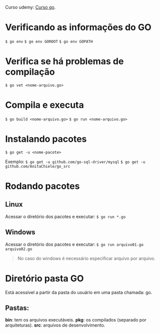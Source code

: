Curso udemy: [Curso go](http://www.udemy.com/curso-go).

# Verificando as informações do GO
`$ go env`
`$ go env GOROOT`
`$ go env GOPATH`

# Verifica se há problemas de compilação
`$ go vet <nome-arquivo.go>`

# Compila e executa
`$ go build <nome-arquivo.go>`
`$ go run <nome-arquivo.go>`

# Instalando pacotes
`$ go get -u <nome-pacote>`

Exemplo:
`$ go get -u github.com/go-sql-driver/mysql`
`$ go get -u github.com/AnitaChiele/go_src`

# Rodando pacotes
## Linux
Acessar o diretório dos pacotes e executar:
`$ go run *.go`

## Windows
Acessar o diretório dos pacotes e executar:
`$ go run arquivo01.go arquivo02.go`
> No caso do windows é necessário especificar arquivo por arquivo.

# Diretório pasta GO
Está acessível a partir da pasta do usuário em uma pasta chamada: go.

## Pastas:
**bin**: tem os arquivos executáveis.
**pkg**: os compilados (separado por arquiteturas).
**src**: arquivos de desenvolvimento.